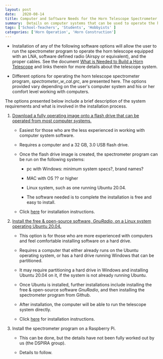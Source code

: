 ```yaml
---
layout: post
date:   2020-08-14
title: Computer and Software Needs for the Horn Telescope Spectrometer
summary:  Details on computer systems that can be used to operate the horn spectrometer
tags: ['School-Teachers', 'Students', 'Hobbyists' ]
categories: ['Horn Operation', 'Horn Construction'] 
---
```


- Installation of any of the following software options will allow the user to run the spectrometer program to operate the horn telescope equipped with an LNA, software defined radio (Airspy or equivalent), and the proper cables. See the document [What is Needed to Build a Horn Telescope](https://wvurail.org/dspira-lessons/BuildingHornTelescope_Overview) and links therein for more details about the telescope system.

- Different options for operating the horn telescope spectrometer program, *spectrometer_w_cal.grc*, are presented here. The options provided vary depending on the user's computer system and his or her comfort level working with computers.

The options presented below include a brief description of the system requirements and what is involved in the installation process.

1. [Download a fully operating image onto a flash drive that can be operated from most computer systems.](https://wvurail.org/dspira-lessons/Install_Ubuntu_spectrometer_onFlashdrive)

    - Easiest for those who are the less experienced in working with computer system software.

    - Requires a computer and a 32 GB, 3.0 USB flash drive. 

    - Once the flash drive image is created, the spectrometer program can be run on the following systems:

        - pc with Windows: minimum system specs?, brand names?

        - MAC with OS ?? or higher

        - Linux system, such as one running Ubuntu 20.04.

        - The software needed is to complete the installation is free and easy to install.

    - Click [here](https://wvurail.org/dspira-lessons/Install_Ubuntu_spectrometer_onFlashdrive) for installation instructions.
    
2. [Install the free & open-source software, *GnuRadio*, on a Linux system operating Ubuntu 20.04.](https://wvurail.org/dspira-lessons/BuildingHorn_SoftwareInfo)

    - This option is for those who are more experienced with computers and feel comfortable installing software on a hard drive.

    - Requires a computer that either already runs on the Ubuntu operating system, or has a hard drive running Windows that can be partitioned.

    - It may require partitioning a hard drive in Windows and installing Ubuntu 20.04 on it, if the system is not already running Ubuntu.

    - Once Ubuntu is installed, further installations include installing the free & open-source software *GnuRadio*, and then installing the spectrometer program from Github.

    - After installation, the computer will be able to run the telescope system directly.

    - Click [here](https://wvurail.org/dspira-lessons/BuildingHorn_SoftwareInfo) for installation instructions.

3. Install the spectrometer program on a Raspberry Pi.

    - This can be done, but the details have not been fully worked out by us (the DSPIRA group). 

    - Details to follow.

